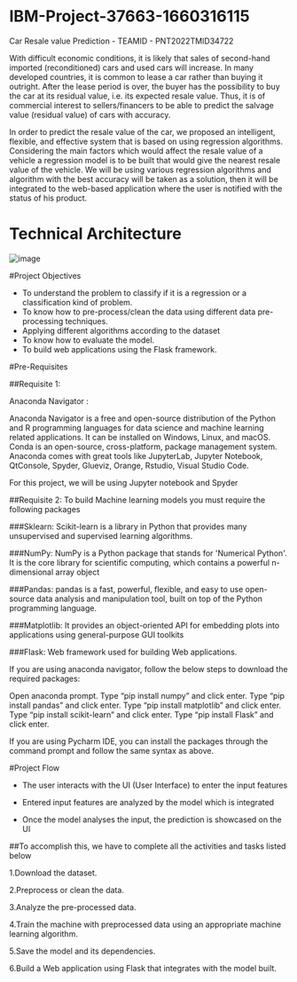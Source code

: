 # IBM-Project-37663-1660316115
Car Resale value Prediction - TEAMID - PNT2022TMID34722

With difficult economic conditions, it is likely that sales of second-hand imported (reconditioned) cars and used cars will increase. In many developed countries, it is common to lease a car rather than buying it outright. After the lease period is over, the buyer has the possibility to buy the car at its residual value, i.e. its expected resale value. Thus, it is of commercial interest to sellers/financers to be able to predict the salvage value (residual value) of cars with accuracy.

In order to predict the resale value of the car, we proposed an intelligent, flexible, and effective system that is based on using regression algorithms. Considering the main factors which would affect the resale value of a vehicle a regression model is to be built that would give the nearest resale value of the vehicle. We will be using various regression algorithms and algorithm with the best accuracy will be taken as a solution, then it will be integrated to the web-based application where the user is notified with the status of his product.


# Technical Architecture
![image](https://user-images.githubusercontent.com/54901070/193487105-b7d6e83b-7901-4584-b1c5-999e150941d7.png)

#Project Objectives

* To understand the problem to classify if it is a regression or a classification kind of problem.
* To know how to pre-process/clean the data using different data pre-processing techniques.
* Applying different algorithms according to the dataset
* To know how to evaluate the model.
* To build web applications using the Flask framework.

#Pre-Requisites

##Requisite 1:  

Anaconda Navigator :

Anaconda Navigator is a free and open-source distribution of the Python and R programming languages for data science and machine learning related applications. It can be installed on Windows, Linux, and macOS. Conda is an open-source, cross-platform, package management system. Anaconda comes with great tools like JupyterLab, Jupyter Notebook, QtConsole, Spyder, Glueviz, Orange, Rstudio, Visual Studio Code.

For this project, we will be using Jupyter notebook and Spyder

##Requisite 2:
To build Machine learning models you must require the following packages

###Sklearn:
Scikit-learn is a library in Python that provides many unsupervised and supervised learning algorithms.

###NumPy:
NumPy is a Python package that stands for 'Numerical Python'. It is the core library for scientific computing, which contains a powerful n-dimensional array object

###Pandas:
pandas is a fast, powerful, flexible, and easy to use open-source data analysis and manipulation tool, built on top of the Python programming language.

###Matplotlib:
It provides an object-oriented API for embedding plots into applications using general-purpose GUI toolkits

###Flask:
Web framework used for building Web applications.

If you are using anaconda navigator, follow the below steps to download the required packages:

Open anaconda prompt. Type “pip install numpy” and click enter. Type “pip install pandas” and click enter. Type “pip install matplotlib” and click enter. Type “pip install scikit-learn” and click enter. Type “pip install Flask” and click enter.

If you are using Pycharm IDE, you can install the packages through the command prompt and follow the same syntax as above.

#Project Flow

* The user interacts with the UI (User Interface) to enter the input features

* Entered input features are analyzed by the model which is integrated

* Once the model analyses the input, the prediction is showcased on the UI

##To accomplish this, we have to complete all the activities and tasks listed below

1.Download the dataset.

2.Preprocess or clean the data.

3.Analyze the pre-processed data.

4.Train the machine with preprocessed data using an appropriate machine learning algorithm.

5.Save the model and its dependencies.

6.Build a Web application using Flask that integrates with the model built.


